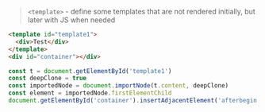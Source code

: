 > `<template>` - define some templates that are not rendered initially, but later with JS when needed
```html
<template id="template1">
  <div>Test</div>
</template>
<div id="container"></div>
```

```js
const t = document.getElementById('template1')
const deepClone = true
const importedNode = document.importNode(t.content, deepClone)
const element = importedNode.firstElementChild
document.getElementById('container').insertAdjacentElement('afterbegin', element)
```